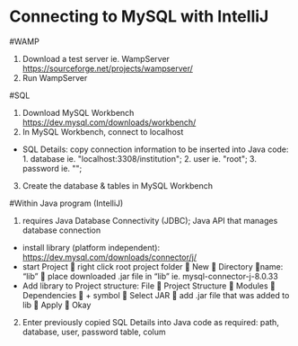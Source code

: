 # Connecting to MySQL with IntelliJ

#WAMP
1. Download a test server ie. WampServer https://sourceforge.net/projects/wampserver/
2. Run WampServer

#SQL
1.	Download MySQL Workbench https://dev.mysql.com/downloads/workbench/
2. In MySQL Workbench, connect to localhost
- SQL Details: copy connection information to be inserted into Java code: 1. database ie. "localhost:3308/institution"; 2. user ie. "root"; 3. password ie. "";
3. Create the database & tables in MySQL Workbench

#Within Java program (IntelliJ)
1.	requires Java Database Connectivity (JDBC); Java API that manages database connection 
-	install library (platform independent): https://dev.mysql.com/downloads/connector/j/
-	start Project  right click root project folder  New  Directory name: “lib”  place downloaded .jar file in “lib” ie. mysql-connector-j-8.0.33
-	Add library to Project structure: File  Project Structure  Modules  Dependencies  + symbol  Select JAR  add .jar file that was added to lib  Apply  Okay
2. Enter previously copied SQL Details into Java code as required: path, database, user, password table, colum
